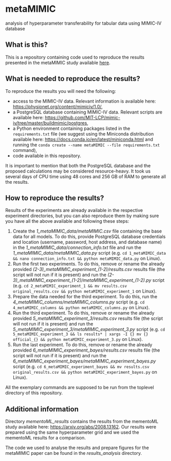 # metaMIMIC

analysis of hyperparameter transferability for tabular data using MIMIC-IV database

## What is this?

This is a repository containing code used to reproduce the results presented in the metaMIMIC study available [here](preprint.pdf).

## What is needed to reproduce the results?

To reproduce the results you will need the following:

* access to the MIMIC-IV data. Relevant information is available here: https://physionet.org/content/mimiciv/1.0/,
* a PostgreSQL database containing MIMIC-IV data. Relevant scripts are available here: https://github.com/MIT-LCP/mimic-iv/tree/master/buildmimic/postgres,
* a Python environment containing packages listed in the `requirements.txt` file (we suggest using the Miniconda distribution available here: https://docs.conda.io/en/latest/miniconda.html and running the `conda create --name metaMIMIC --file requirements.txt` command),
* code available in this repository.

It is important to mention that both the PostgreSQL database and the proposed calculations may be considered resource-heavy. It took us several days of CPU time using 48 cores and 256 GB of RAM to generate all the results.

## How to reproduce the results?

Results of the experiments are already available in the respective experiment directories, but you can also reproduce them by making sure you have all the above available and following these steps:

1. Create the *1_metaMIMIC_data/metaMIMIC.csv* file containing the base data for all models. To do this, provide PostgreSQL database credentials and location (username, password, host address, and database name) in the *1_metaMIMIC_data/connection_info.txt* file and run the *1_metaMIMIC_data/metaMIMIC_data.py* script (e.g. `cd 1_metaMIMIC_data && nano connection_info.txt && python metaMIMIC_data.py` on Linux).
2. Run the first two experiments. To do this, remove or rename the already provided *(2-3)\_metaMIMIC_experiment_(1-2)/results.csv* results file (the script will not run if it is present) and run the *(2-3)\_metaMIMIC_experiment_(1-2)/metaMIMIC_experiment_(1-2).py* script (e.g. `cd 2_metaMIMIC_experiment_1 && mv results.csv original_results.csv && python metaMIMIC_experiment_1` on Linux).
3. Prepare the data needed for the third experiment. To do this, run the *4_metaMIMIC_columns/metaMIMIC_columns.py* script (e.g. `cd 4_metaMIMIC_columns && python metaMIMIC_columns.py` on Linux).
4. Run the third experiment. To do this, remove or rename the already provided *5\_metaMIMIC_experiment_3/results.csv* results file (the script will not run if it is present) and run the *5\_metaMIMIC_experiment_3/metaMIMIC_experiment_3.py* script (e.g. `cd 5_metaMIMIC_experiment_3 && ls results* | xargs -I {} mv {} official_{} && python metaMIMIC_experiment_3.py` on Linux).
5. Run the last experiment. To do this, remove or rename the already provided *6\_metaMIMIC_experiment_bayes/results.csv* results file (the script will not run if it is present) and run the *6\_metaMIMIC_experiment_bayes/metaMIMIC_experiment_bayes.py* script (e.g. `cd 6_metaMIMIC_experiment_bayes && mv results.csv original_results.csv && python metaMIMIC_experiment_bayes.py` on Linux).

All the exemplary commands are supposed to be run from the toplevel directory of this repository.

## Additional information

Directory *mementoML_results* contains the results from the mementoML study available here: https://arxiv.org/abs/2008.13162. Our results were prepared using the same hyperparameter grid and we used the mementoML results for a comparison.

The code we used to analyse the results and prepare figures for the metaMIMIC paper can be found in the *results_analysis* directory.
